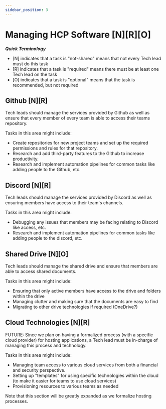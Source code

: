 ```yaml
---
sidebar_position: 3
---
```


# Managing HCP Software [N][R][O]

***Quick Terminology***
- [N] indicates that a task is "not-shared" means that not every Tech lead must do this task
- [R] indicates that a task is "required" means there must be at least one Tech lead on the task
- [O] indicates that a task is "optional" means that the task is recommended, but not required

## Github [N][R]
Tech leads should manage the services provided by Github as well as ensure that every member of every team is able to access their teams repository.

Tasks in this area might include:
- Create repositories for new project teams and set up the required permissions and rules for that repository.
- Research and add third-party features to the Github to increase productivity.
- Research and implement automation pipelines for common tasks like adding people to the Github, etc.

## Discord [N][R]
Tech leads should manage the services provided by Discord as well as ensuring members have access to their team's channels.

Tasks in this area might include:
- Debugging any issues that members may be facing relating to Discord like access, etc.
- Research and implement automation pipelines for common tasks like adding people to the discord, etc.

## Shared Drive [N][O]
Tech leads should manage the shared drive and ensure that members are able to access shared documents.

Tasks in this area might include:
- Ensuring that only active members have access to the drive and folders within the drive
- Managing clutter and making sure that the documents are easy to find
- Migrating to other drive technologies if required (OneDrive?)

## Cloud Technologies [N][R]
FUTURE: Since we plan on having a formalized process (with a specific cloud provider) for hosting applications, a Tech lead must be in-charge of managing this process and technology.

Tasks in this area might include:
- Managing team access to various cloud services from both a financial and security perspective.
- Setting up "templates" for using specific technologies within the cloud (to make it easier for teams to use cloud services)
- Provisioning resources to various teams as needed

Note that this section will be greatly expanded as we formalize hosting processes.
